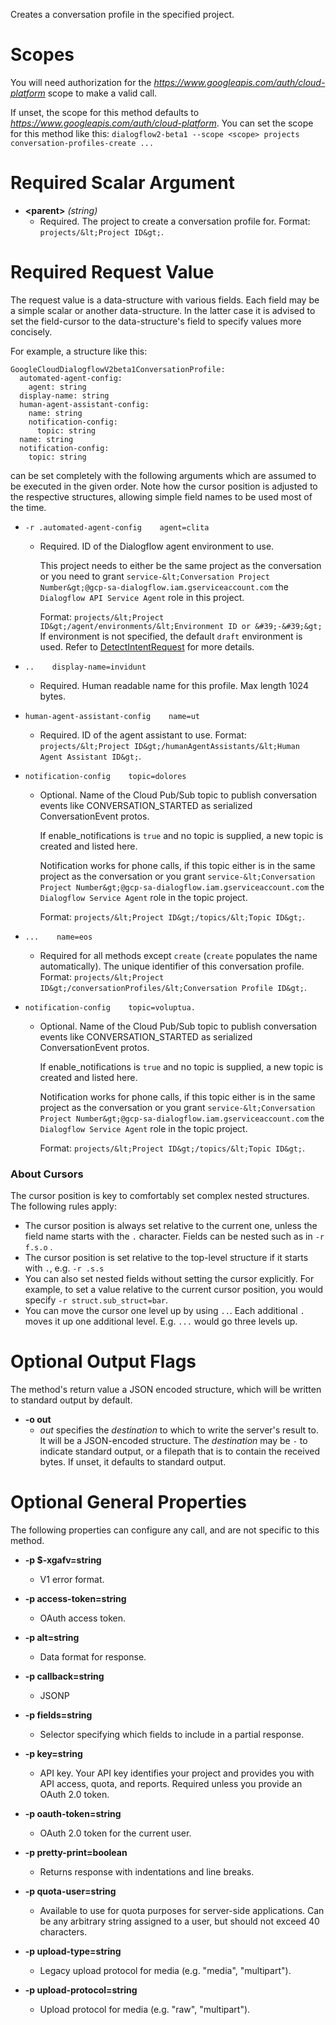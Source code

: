 Creates a conversation profile in the specified project.
# Scopes

You will need authorization for the *https://www.googleapis.com/auth/cloud-platform* scope to make a valid call.

If unset, the scope for this method defaults to *https://www.googleapis.com/auth/cloud-platform*.
You can set the scope for this method like this: `dialogflow2-beta1 --scope <scope> projects conversation-profiles-create ...`
# Required Scalar Argument
* **&lt;parent&gt;** *(string)*
    - Required. The project to create a conversation profile for.
        Format: `projects/&lt;Project ID&gt;`.
# Required Request Value

The request value is a data-structure with various fields. Each field may be a simple scalar or another data-structure.
In the latter case it is advised to set the field-cursor to the data-structure's field to specify values more concisely.

For example, a structure like this:
```
GoogleCloudDialogflowV2beta1ConversationProfile:
  automated-agent-config:
    agent: string
  display-name: string
  human-agent-assistant-config:
    name: string
    notification-config:
      topic: string
  name: string
  notification-config:
    topic: string

```

can be set completely with the following arguments which are assumed to be executed in the given order. Note how the cursor position is adjusted to the respective structures, allowing simple field names to be used most of the time.

* `-r .automated-agent-config    agent=clita`
    - Required. ID of the Dialogflow agent environment to use.
        
        This project needs to either be the same project as the conversation or you
        need to grant `service-&lt;Conversation Project
        Number&gt;@gcp-sa-dialogflow.iam.gserviceaccount.com` the `Dialogflow API
        Service Agent` role in this project.
        
        Format: `projects/&lt;Project ID&gt;/agent/environments/&lt;Environment ID or &#39;-&#39;&gt;`
        If environment is not specified, the default `draft` environment is
        used. Refer to
        [DetectIntentRequest](/dialogflow-enterprise/docs/reference/rpc/google.cloud.dialogflow.v2beta1#google.cloud.dialogflow.v2beta1.DetectIntentRequest)
        for more details.

* `..    display-name=invidunt`
    - Required. Human readable name for this profile. Max length 1024 bytes.
* `human-agent-assistant-config    name=ut`
    - Required. ID of the agent assistant to use.
        Format: `projects/&lt;Project ID&gt;/humanAgentAssistants/&lt;Human Agent Assistant
        ID&gt;`.
* `notification-config    topic=dolores`
    - Optional. Name of the Cloud Pub/Sub topic to publish conversation
        events like
        CONVERSATION_STARTED as
        serialized ConversationEvent protos.
        
        If enable_notifications is
        `true` and no topic is supplied, a new topic is created and listed
        here.
        
        Notification works for phone calls, if this topic either is in the same
        project as the conversation or you grant `service-&lt;Conversation Project
        Number&gt;@gcp-sa-dialogflow.iam.gserviceaccount.com` the `Dialogflow Service
        Agent` role in the topic project.
        
        Format: `projects/&lt;Project ID&gt;/topics/&lt;Topic ID&gt;`.


* `...    name=eos`
    - Required for all methods except `create` (`create` populates the name
        automatically).
        The unique identifier of this conversation profile.
        Format: `projects/&lt;Project ID&gt;/conversationProfiles/&lt;Conversation Profile
        ID&gt;`.
* `notification-config    topic=voluptua.`
    - Optional. Name of the Cloud Pub/Sub topic to publish conversation
        events like
        CONVERSATION_STARTED as
        serialized ConversationEvent protos.
        
        If enable_notifications is
        `true` and no topic is supplied, a new topic is created and listed
        here.
        
        Notification works for phone calls, if this topic either is in the same
        project as the conversation or you grant `service-&lt;Conversation Project
        Number&gt;@gcp-sa-dialogflow.iam.gserviceaccount.com` the `Dialogflow Service
        Agent` role in the topic project.
        
        Format: `projects/&lt;Project ID&gt;/topics/&lt;Topic ID&gt;`.



### About Cursors

The cursor position is key to comfortably set complex nested structures. The following rules apply:

* The cursor position is always set relative to the current one, unless the field name starts with the `.` character. Fields can be nested such as in `-r f.s.o` .
* The cursor position is set relative to the top-level structure if it starts with `.`, e.g. `-r .s.s`
* You can also set nested fields without setting the cursor explicitly. For example, to set a value relative to the current cursor position, you would specify `-r struct.sub_struct=bar`.
* You can move the cursor one level up by using `..`. Each additional `.` moves it up one additional level. E.g. `...` would go three levels up.


# Optional Output Flags

The method's return value a JSON encoded structure, which will be written to standard output by default.

* **-o out**
    - *out* specifies the *destination* to which to write the server's result to.
      It will be a JSON-encoded structure.
      The *destination* may be `-` to indicate standard output, or a filepath that is to contain the received bytes.
      If unset, it defaults to standard output.
# Optional General Properties

The following properties can configure any call, and are not specific to this method.

* **-p $-xgafv=string**
    - V1 error format.

* **-p access-token=string**
    - OAuth access token.

* **-p alt=string**
    - Data format for response.

* **-p callback=string**
    - JSONP

* **-p fields=string**
    - Selector specifying which fields to include in a partial response.

* **-p key=string**
    - API key. Your API key identifies your project and provides you with API access, quota, and reports. Required unless you provide an OAuth 2.0 token.

* **-p oauth-token=string**
    - OAuth 2.0 token for the current user.

* **-p pretty-print=boolean**
    - Returns response with indentations and line breaks.

* **-p quota-user=string**
    - Available to use for quota purposes for server-side applications. Can be any arbitrary string assigned to a user, but should not exceed 40 characters.

* **-p upload-type=string**
    - Legacy upload protocol for media (e.g. &#34;media&#34;, &#34;multipart&#34;).

* **-p upload-protocol=string**
    - Upload protocol for media (e.g. &#34;raw&#34;, &#34;multipart&#34;).

